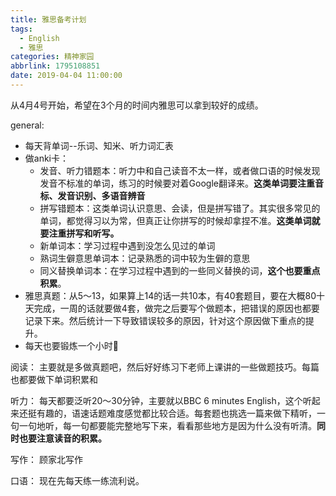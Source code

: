 ```yaml
---
title: 雅思备考计划
tags:
  - English
  - 雅思
categories: 精神家园
abbrlink: 1795108851
date: 2019-04-04 11:00:00
---
```

从4月4号开始，希望在3个月的时间内雅思可以拿到较好的成绩。
<!-- more -->
general:
* 每天背单词--乐词、知米、听力词汇表
* 做anki卡：
  * 发音、听力错题本：听力中和自己读音不太一样，或者做口语的时候发现发音不标准的单词，练习的时候要对着Google翻译来。**这类单词要注重音标、发音识别、多语音辨音**
  * 拼写错题本：这类单词认识意思、会读，但是拼写错了。其实很多常见的单词，都觉得习以为常，但真正让你拼写的时候却拿捏不准。**这类单词就要注重拼写和听写。**
  * 新单词本：学习过程中遇到没怎么见过的单词
  * 熟词生僻意思单词本：记录熟悉的词中较为生僻的意思
  * 同义替换单词本：在学习过程中遇到的一些同义替换的词，**这个也要重点积累**。
* 雅思真题：从5～13，如果算上14的话一共10本，有40套题目，要在大概80十天完成，一周的话就要做4套，做完之后要写个做题本，把错误的原因也都要记录下来。然后统计一下导致错误较多的原因，针对这个原因做下重点的提升。
* 每天也要锻炼一个小时💪

阅读：
主要就是多做真题吧，然后好好练习下老师上课讲的一些做题技巧。每篇也都要做下单词积累和


听力：
每天都要泛听20～30分钟，主要就以BBC 6 minutes English，这个听起来还挺有趣的，语速话题难度感觉都比较合适。每套题也挑选一篇来做下精听，一句一句地听，每一句都要能完整地写下来，看看那些地方是因为什么没有听清。**同时也要注意读音的积累。**

写作：
顾家北写作

口语：
现在先每天练一练流利说。